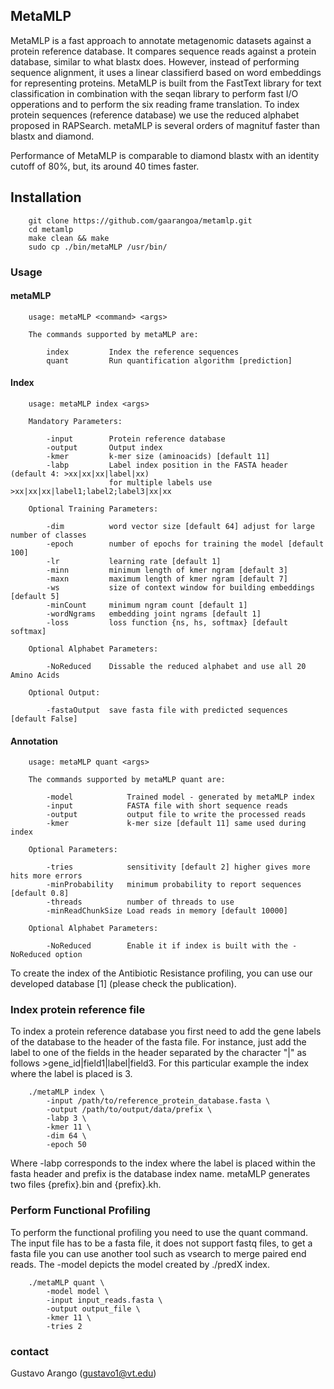 ## MetaMLP
MetaMLP is a fast approach to annotate metagenomic datasets against a protein reference database. It compares sequence reads against a protein database, similar to what blastx does. However, instead of performing sequence alignment, it uses a linear classifierd based on word embeddings for representing proteins. MetaMLP is built from the FastText library for text classification in combination with the seqan library to perform fast I/O opperations and to perform the six reading frame translation. To index protein sequences (reference database) we use the reduced alphabet proposed in RAPSearch. metaMLP is several orders of magnituf faster than blastx and diamond.

Performance of MetaMLP is comparable to diamond blastx with an identity cutoff of 80%, but, its around 40 times faster.

## Installation

        git clone https://github.com/gaarangoa/metamlp.git
        cd metamlp
        make clean && make
        sudo cp ./bin/metaMLP /usr/bin/

### Usage
#### metaMLP
        usage: metaMLP <command> <args>

        The commands supported by metaMLP are:

            index         Index the reference sequences
            quant         Run quantification algorithm [prediction]

#### Index
        usage: metaMLP index <args>

        Mandatory Parameters:

            -input        Protein reference database
            -output       Output index
            -kmer         k-mer size (aminoacids) [default 11]
            -labp         Label index position in the FASTA header (default 4: >xx|xx|xx|label|xx)
                          for multiple labels use >xx|xx|xx|label1;label2;label3|xx|xx

        Optional Training Parameters:

            -dim          word vector size [default 64] adjust for large number of classes
            -epoch        number of epochs for training the model [default 100]
            -lr           learning rate [default 1]
            -minn         minimum length of kmer ngram [default 3]
            -maxn         maximum length of kmer ngram [default 7]
            -ws           size of context window for building embeddings [default 5]
            -minCount     minimum ngram count [default 1]
            -wordNgrams   embedding joint ngrams [default 1]
            -loss         loss function {ns, hs, softmax} [default softmax]

        Optional Alphabet Parameters:

            -NoReduced    Dissable the reduced alphabet and use all 20 Amino Acids

        Optional Output:

            -fastaOutput  save fasta file with predicted sequences [default False]

#### Annotation
        usage: metaMLP quant <args>

        The commands supported by metaMLP quant are:

            -model            Trained model - generated by metaMLP index
            -input            FASTA file with short sequence reads
            -output           output file to write the processed reads
            -kmer             k-mer size [default 11] same used during index

        Optional Parameters:

            -tries            sensitivity [default 2] higher gives more hits more errors
            -minProbability   minimum probability to report sequences [default 0.8]
            -threads          number of threads to use
            -minReadChunkSize Load reads in memory [default 10000]

        Optional Alphabet Parameters:

            -NoReduced        Enable it if index is built with the -NoReduced option

To create the index of the Antibiotic Resistance profiling, you can use our developed database [1] (please check the publication).

### Index protein reference file
To index a protein reference database you first need to add the gene labels of the database to the header of the fasta file. For instance, just add the label to one of the fields in the header separated by the character "|" as follows >gene_id|field1|label|field3. For this particular example the index where the label is placed is 3.

        ./metaMLP index \
            -input /path/to/reference_protein_database.fasta \
            -output /path/to/output/data/prefix \
            -labp 3 \
            -kmer 11 \
            -dim 64 \
            -epoch 50

Where -labp corresponds to the index where the label is placed within the fasta header and prefix is the database index name. metaMLP generates two files {prefix}.bin and {prefix}.kh.


### Perform Functional Profiling
To perform the functional profiling you need to use the quant command. The input file has to be a fasta file, it does not support fastq files, to get a fasta file you can use another tool such as vsearch to merge paired end reads. The -model depicts the model created by ./predX index.

        ./metaMLP quant \
            -model model \
            -input input_reads.fasta \
            -output output_file \
            -kmer 11 \
            -tries 2

### contact
Gustavo Arango (gustavo1@vt.edu)